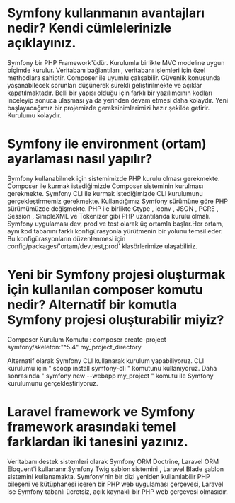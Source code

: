 # Symfony kullanmanın avantajları nedir? Kendi cümlelerinizle açıklayınız.
Symfony bir PHP Framework'üdür. Kurulumla birlikte MVC modeline uygun biçimde kurulur. Veritabanı bağlantıları , veritabanı işlemleri için özel methodlara sahiptir. Composer ile uyumlu çalışabilir. Güvenlik konusunda yaşanabilecek sorunları düşünerek sürekli geliştirilmekte ve açıklar kapatılmaktadır. Belli bir yapısı olduğu için farklı bir yazılımcının kodları inceleyip sonuca ulaşması ya da yerinden devam etmesi daha kolaydır. Yeni başlayacağımız bir projemizde gereksinimlerimizi hazır şekilde getirir. Kurulumu kolaydır.

# Symfony ile environment (ortam) ayarlaması nasıl yapılır?
Symfony kullanabilmek için sistemimizde PHP kurulu olması gerekmekte. Composer ile kurmak istediğimizde  Composer sisteminin kurulması gerekmekte. Symfony CLI ile kurmak istediğimizde CLI  kurulumunu gerçekleştirmemiz gerekmekte. Kullandığımız Symfony sürümüne göre PHP sürümümüzde değişmekte. PHP ile birlikte Ctype , iconv , JSON , PCRE , Session , SimpleXML ve Tokenizer gibi PHP uzantılarıda kurulu olmalı. Symfony uygulaması dev, prod ve test olarak üç ortamla başlar.Her ortam, aynı kod tabanını farklı konfigürasyonla yürütmenin bir yolunu temsil eder. Bu konfigürasyonların düzenlenmesi için  config/packages/'ortam/dev,test,prod' klasörlerimize ulaşabiliriz.


# Yeni bir Symfony projesi oluşturmak için kullanılan composer komutu nedir? Alternatif bir komutla Symfony projesi oluşturabilir miyiz?
Composer Kurulum Komutu : composer create-project symfony/skeleton:"^5.4" my_project_directory

Alternatif olarak Symfony CLI  kullanarak kurulum yapabiliyoruz. CLI kurulumu için " scoop install symfony-cli "  komutunu kullanıyoruz. Daha sonrasında " symfony new --webapp my_project " komutu ile Symfony kurulumunu gerçekleştiriyoruz.

# Laravel framework ve Symfony framework arasındaki temel farklardan iki tanesini yazınız.
Veritabanı destek sistemleri olarak Symfony ORM Doctrine, Laravel ORM Eloquent'i kullananır.Symfony Twig şablon sistemini , Laravel Blade şablon sistemini kullanamakta. Symfony'nin bir dizi yeniden kullanılabilir PHP bileşeni ve kütüphanesi içeren bir PHP web uygulaması çerçevesi, Laravel ise Symfony tabanlı ücretsiz, açık kaynaklı bir PHP web çerçevesi olmasıdır. 